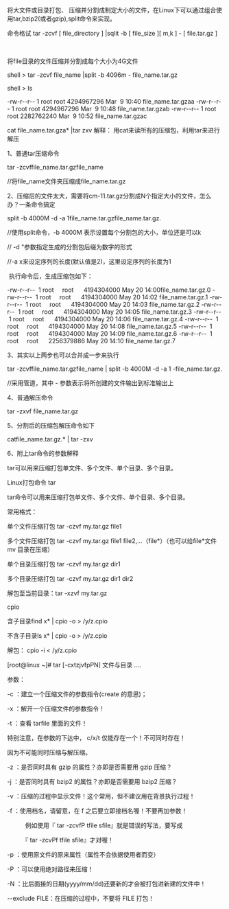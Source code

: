 将大文件或目录打包、 压缩并分割成制定大小的文件，在Linux下可以通过组合使用tar,bzip2(或者gzip),split命令来实现。

命令格试 tar -zcvf [ file_directory ] |sqlit -b [ file_size ][ m,k ] - [ file.tar.gz ]

 

将file目录的文件压缩并分割成每个大小为4G文件

shell > tar -zcvf file_name |split -b 4096m - file_name.tar.gz

shell > ls

-rw-r--r-- 1 root root 4294967296 Mar  9 10:40 file_name.tar.gzaa
-rw-r--r-- 1 root root 4294967296 Mar  9 10:48 file_name.tar.gzab
-rw-r--r-- 1 root root 2282762240 Mar  9 10:52 file_name.tar.gzac



cat file_name.tar.gza* |tar zxv
解释：
用cat来读所有的压缩包，利用tar来进行解压



1、普通tar压缩命令

tar -zcvffile_name.tar.gzfile_name

//将file_name文件夹压缩成file_name.tar.gz



2、压缩后的文件太大，需要将cm-11.tar.gz分割成N个指定大小的文件，怎么办？一条命令搞定

split -b 4000M -d -a 1file_name.tar.gzfile_name.tar.gz.

//使用split命令，-b 4000M 表示设置每个分割包的大小，单位还是可以k

// -d "参数指定生成的分割包后缀为数字的形式

//-a x来设定序列的长度(默认值是2)，这里设定序列的长度为1


 执行命令后，生成压缩包如下：

-rw-r--r--  1 root     root      4194304000 May 20 14:00file_name.tar.gz.0
-rw-r--r--  1 root     root      4194304000 May 20 14:02 file_name.tar.gz.1
-rw-r--r--  1 root     root      4194304000 May 20 14:03 file_name.tar.gz.2
-rw-r--r--  1 root     root      4194304000 May 20 14:05 file_name.tar.gz.3
-rw-r--r--  1 root     root      4194304000 May 20 14:06 file_name.tar.gz.4
-rw-r--r--  1 root     root      4194304000 May 20 14:08 file_name.tar.gz.5
-rw-r--r--  1 root     root      4194304000 May 20 14:09 file_name.tar.gz.6
-rw-r--r--  1 root     root      2256379886 May 20 14:10 file_name.tar.gz.7



3、其实以上两步也可以合并成一步来执行

tar -zcvffile_name.tar.gzfile_name | split -b 4000M -d -a 1 -file_name.tar.gz.

//采用管道，其中 - 参数表示将所创建的文件输出到标准输出上



4、普通解压命令

tar -zxvf file_name.tar.gz



5、分割后的压缩包解压命令如下

catfile_name.tar.gz.* | tar -zxv



6、附上tar命令的参数解释


tar可以用来压缩打包单文件、多个文件、单个目录、多个目录。

Linux打包命令 tar

tar命令可以用来压缩打包单文件、多个文件、单个目录、多个目录。

常用格式：

单个文件压缩打包 tar -czvf my.tar.gz file1

多个文件压缩打包 tar -czvf my.tar.gz file1 file2,...（file*）（也可以给file*文件mv 目录在压缩）

单个目录压缩打包 tar -czvf my.tar.gz dir1

多个目录压缩打包 tar -czvf my.tar.gz dir1 dir2

解包至当前目录：tar -xzvf my.tar.gz

cpio

含子目录find x* | cpio -o > /y/z.cpio

不含子目录ls x* | cpio -o > /y/z.cpio

解包： cpio -i < /y/z.cpio

[root@linux ~]# tar [-cxtzjvfpPN] 文件与目录 ....

参数：

-c ：建立一个压缩文件的参数指令(create 的意思)；

-x ：解开一个压缩文件的参数指令！

-t ：查看 tarfile 里面的文件！

特别注意，在参数的下达中， c/x/t 仅能存在一个！不可同时存在！

因为不可能同时压缩与解压缩。

-z ：是否同时具有 gzip 的属性？亦即是否需要用 gzip 压缩？

-j ：是否同时具有 bzip2 的属性？亦即是否需要用 bzip2 压缩？

-v ：压缩的过程中显示文件！这个常用，但不建议用在背景执行过程！

-f ：使用档名，请留意，在 f 之后要立即接档名喔！不要再加参数！

　　　例如使用『 tar -zcvfP tfile sfile』就是错误的写法，要写成

　　　『 tar -zcvPf tfile sfile』才对喔！

-p ：使用原文件的原来属性（属性不会依据使用者而变）

-P ：可以使用绝对路径来压缩！

-N ：比后面接的日期(yyyy/mm/dd)还要新的才会被打包进新建的文件中！

--exclude FILE：在压缩的过程中，不要将 FILE 打包！